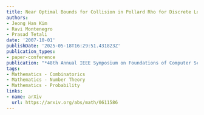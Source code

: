 ```yaml
---
title: Near Optimal Bounds for Collision in Pollard Rho for Discrete Log
authors:
- Jeong Han Kim
- Ravi Montenegro
- Prasad Tetali
date: '2007-10-01'
publishDate: '2025-05-18T16:29:51.431823Z'
publication_types:
- paper-conference
publication: "*48th Annual IEEE Symposium on Foundations of Computer Science (FOCS'07)*"
tags:
- Mathematics - Combinatorics
- Mathematics - Number Theory
- Mathematics - Probability
links:
- name: arXiv
  url: https://arxiv.org/abs/math/0611586
---
```

